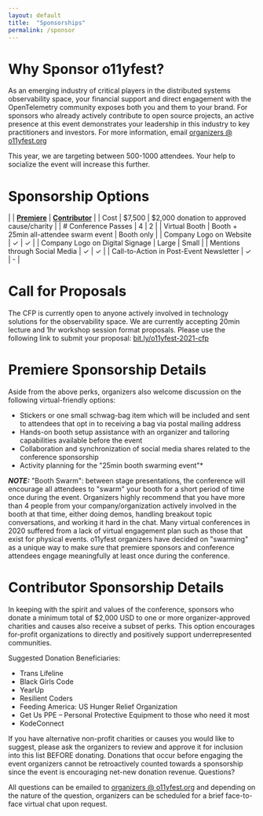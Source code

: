 ```yaml
---
layout: default
title:  "Sponsorships"
permalink: /sponsor
---
```


# Why Sponsor o11yfest?

As an emerging industry of critical players in the distributed systems observability space, your financial support and direct engagement with the OpenTelemetry community exposes both you and them to your brand. For sponsors who already actively contribute to open source projects, an active presence at this event demonstrates your leadership in this industry to key practitioners and investors. For more information, email [organizers @ o11yfest.org](/contact)

This year, we are targeting between 500-1000 attendees. Your help to socialize the event will increase this further.

# Sponsorship Options

|                                         | [**Premiere**](#premiere-sponsorship-details) | [**Contributor**](#contributor-sponsorship-details) |
| Cost                                    | $7,500                                 | $2,000 donation to approved cause/charity |
| # Conference Passes                     |  4                                     | 2           |
| Virtual Booth                           | Booth + 25min all-attendee swarm event | Booth only  |
| Company Logo on Website                 | ✓                                      | ✓           |
| Company Logo on Digital Signage         | Large                                  | Small       |
| Mentions through Social Media           | ✓                                      | ✓           |
| Call-to-Action in Post-Event Newsletter | ✓                                      | -           |

# Call for Proposals

The CFP is currently open to anyone actively involved in technology solutions for the observability space. We are currently accepting 20min lecture and 1hr workshop session format proposals. Please use the following link to submit your proposal: [bit.ly/o11yfest-2021-cfp](https://bit.ly/o11yfest-2021-cfp)

# Premiere Sponsorship Details

Aside from the above perks, organizers also welcome discussion on the following virtual-friendly options:

- Stickers or one small schwag-bag item which will be included and sent to attendees that opt in to receiving a bag via postal mailing address
- Hands-on booth setup assistance with an organizer and tailoring capabilities available before the event
- Collaboration and synchronization of social media shares related to the conference sponsorship
- Activity planning for the "25min booth swarming event"*

***NOTE:*** "Booth Swarm": between stage presentations, the conference will encourage all attendees to "swarm" your booth for a short period of time once during the event. Organizers highly recommend that you have more than 4 people from your company/organization actively involved in the booth at that time, either doing demos, handling breakout topic conversations, and working it hard in the chat. Many virtual conferences in 2020 suffered from a lack of virtual engagement plan such as those that exist for physical events. o11yfest organizers have decided on "swarming" as a unique way to make sure that premiere sponsors and conference attendees engage meaningfully at least once during the conference.

# Contributor Sponsorship Details

In keeping with the spirit and values of the conference, sponsors who donate a minimum total of $2,000 USD to one or more organizer-approved charities and causes also receive a subset of perks. This option encourages for-profit organizations to directly and positively support underrepresented communities.

Suggested Donation Beneficiaries:

- Trans Lifeline
- Black Girls Code
- YearUp
- Resilient Coders
- Feeding America: US Hunger Relief Organization
- Get Us PPE – Personal Protective Equipment to those who need it most
- KodeConnect

If you have alternative non-profit charities or causes you would like to suggest, please ask the organizers to review and approve it for inclusion into this list BEFORE donating. Donations that occur before engaging the event organizers cannot be retroactively counted towards a sponsorship since the event is encouraging net-new donation revenue.
Questions?

All questions can be emailed to [organizers @ o11yfest.org](/contact) and depending on the nature of the question, organizers can be scheduled for a brief face-to-face virtual chat upon request.

